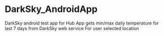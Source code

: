 # DarkSky_AndroidApp
DarkSky android test app for Hub
App gets min/max daily temperature for last 7 days from DarkSky web service
For user selected location
